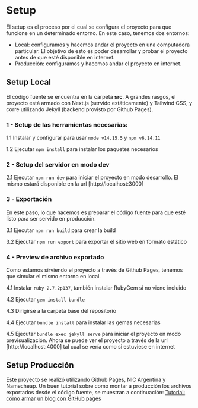 # Setup

El setup es el proceso por el cual se configura el proyecto para que funcione en un determinado entorno.
En este caso, tenemos dos entornos:
- Local: configuramos y hacemos andar el proyecto en una computadora particular.
    El objetivo de esto es poder desarrollar y probar el proyecto antes de que esté disponible en internet.
- Producción: configuramos y hacemos andar el proyecto en internet.

## Setup Local

El código fuente se encuentra en la carpeta **src**.
A grandes rasgos, el proyecto está armado con Next.js (servido estáticamente) y Tailwind CSS, y corre utilizando Jekyll (backend provisto por Github Pages).

### 1 - Setup de las herramientas necesarias:

1.1 Instalar y configurar para usar `node v14.15.5` y `npm v6.14.11`

1.2 Ejecutar `npm install` para instalar los paquetes necesarios

### 2 - Setup del servidor en modo dev

2.1 Ejecutar `npm run dev` para iniciar el proyecto en modo desarrollo. El mismo estará disponible en la url [http://localhost:3000]

### 3 - Exportación

En este paso, lo que hacemos es preparar el código fuente para que esté listo para ser servido en producción.

3.1 Ejecutar `npm run build` para crear la build

3.2 Ejecutar `npm run export` para exportar el sitio web en formato estático

### 4 - Preview de archivo exportado

Como estamos sirviendo el proyecto a través de Github Pages, tenemos que simular el mismo entorno en local.

4.1 Instalar `ruby 2.7.2p137`, también instalar RubyGem si no viene incluido

4.2 Ejecutar `gem install bundle`

4.3 Dirigirse a la carpeta base del repositorio

4.4 Ejecutar `bundle install` para instalar las gemas necesarias

4.5 Ejecutar `bundle exec jekyll serve` para iniciar el proyecto en modo previsualización. Ahora se puede ver el proyecto a través de la url [http://localhost:4000] tal cual se vería como si estuviese en internet

## Setup Producción

Este proyecto se realizó utilizando Github Pages, NIC Argentina y Namecheap.
Un buen tutorial sobre como montar a producción los archivos exportados desde el código fuente, se muestran a continuación:
[Tutorial: cómo armar un blog con GitHub pages](https://curiosidadesespaciales.ar/2020/09/21/Tutorial-blog-2/)
